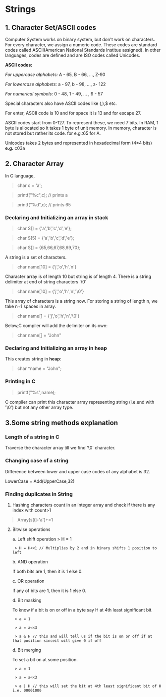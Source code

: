 # Strings

## 1. Character Set/ASCII codes
Computer System works on binary system, but don't work on characters. For every character, we assign a numeric code. 
These codes are standard codes called ASCII(American National Standards Institue assigned). In other languages, codes
are defined and are ISO codes called Unicodes. 

**ASCII codes:**

*For uppercase alphabets:* A - 65, B - 66, ..., Z-90

*For lowercase alphabets:* a - 97, b - 98, ..., z- 122

*For numerical symbols:* 0 - 48, 1 - 49, ... , 9 - 57

Special characters also have ASCII codes like (,),$ etc.

For enter, ASCII code is 10 and for space it is 13 and for escape 27.

ASCII codes start from 0-127. To represent these, we need 7 bits. In RAM, 1 byte is allocated so it takes 1 byte of unit memory. In memory, character is not stored but rather its code. for e.g.:65 for A.

Unicodes takes 2 bytes and represented in hexadecimal form (4*4 bits) **e.g.** c03a

## 2. Character Array

In C language,
>char c = 'a';

>printf("%c",c); // prints a

>printf("%d",c); // prints 65

### Declaring and Initializing an array in stack

>char S[] = {'a','b','c','d','e'};

>char S[5] = {'a','b','c','d','e'};

>char S[] = {65,66,67,68,69,70};

A string is a set of characters.
>char name[10] = {'j','o','h','n'}

Character array is of length 10 but string is of length 4. There is a string delimiter at end of string characters '\0'

>char name[10] = {'j','o','h','n','\0'}

This array of characters is a string now. For storing a string of length n, we take n+1 spaces in array.

>char name[] = {'j','o','h','n','\0'}

Below,C compiler will add the delimiter on its own:

> char name[] = "John"



### Declaring and Initializing an array in heap
This creates string in **heap**:

> char *name = "John";

### Printing in C
> printf("%s",name);

C compiler can print this character array representing string (i.e.end with '\0') but not any other array type.

## 3.Some string methods explanation
### Length of a string in C
Traverse the character array till we find '\0' character.

### Changing case of a string
Difference between lower and upper case codes of any alphabet is 32.

LowerCase = Add(UpperCase,32)

### Finding duplicates in String
1. Hashing characters count in an integer array and check if there is any index with count>1

> Array[s[i]-'a']+=1

2. Bitwise operations

    a. Left shift operation
        > H = 1

        > H = H<<1 // Multiplies by 2 and in binary shifts 1 position to left

    b. AND operation

    If both bits are 1, then it is 1 else 0.

    c. OR operation

    If any of bits are 1, then it is 1 else 0.

    d. Bit masking

    To know if a bit is on or off in a byte say H at 4th least significant bit.

        > a = 1

        > a = a<<3

        > a & H // this and will tell us if the bit is on or off if at that position sinceit will give 0 if off

    d. Bit merging

    To set a bit on at some position.

        > a = 1

        > a = a<<3

        > a | H // this will set the bit at 4th least significant bit of H i.e. 00001000
    